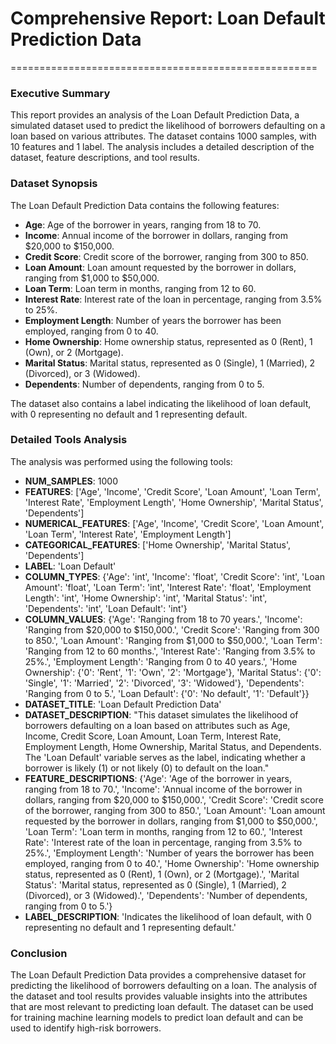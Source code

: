 # Comprehensive Report: Loan Default Prediction Data
=====================================================

### Executive Summary

This report provides an analysis of the Loan Default Prediction Data, a simulated dataset used to predict the likelihood of borrowers defaulting on a loan based on various attributes. The dataset contains 1000 samples, with 10 features and 1 label. The analysis includes a detailed description of the dataset, feature descriptions, and tool results.

### Dataset Synopsis

The Loan Default Prediction Data contains the following features:

*   **Age**: Age of the borrower in years, ranging from 18 to 70.
*   **Income**: Annual income of the borrower in dollars, ranging from $20,000 to $150,000.
*   **Credit Score**: Credit score of the borrower, ranging from 300 to 850.
*   **Loan Amount**: Loan amount requested by the borrower in dollars, ranging from $1,000 to $50,000.
*   **Loan Term**: Loan term in months, ranging from 12 to 60.
*   **Interest Rate**: Interest rate of the loan in percentage, ranging from 3.5% to 25%.
*   **Employment Length**: Number of years the borrower has been employed, ranging from 0 to 40.
*   **Home Ownership**: Home ownership status, represented as 0 (Rent), 1 (Own), or 2 (Mortgage).
*   **Marital Status**: Marital status, represented as 0 (Single), 1 (Married), 2 (Divorced), or 3 (Widowed).
*   **Dependents**: Number of dependents, ranging from 0 to 5.

The dataset also contains a label indicating the likelihood of loan default, with 0 representing no default and 1 representing default.

### Detailed Tools Analysis

The analysis was performed using the following tools:

*   **NUM_SAMPLES**: 1000
*   **FEATURES**: ['Age', 'Income', 'Credit Score', 'Loan Amount', 'Loan Term', 'Interest Rate', 'Employment Length', 'Home Ownership', 'Marital Status', 'Dependents']
*   **NUMERICAL_FEATURES**: ['Age', 'Income', 'Credit Score', 'Loan Amount', 'Loan Term', 'Interest Rate', 'Employment Length']
*   **CATEGORICAL_FEATURES**: ['Home Ownership', 'Marital Status', 'Dependents']
*   **LABEL**: 'Loan Default'
*   **COLUMN_TYPES**: {'Age': 'int', 'Income': 'float', 'Credit Score': 'int', 'Loan Amount': 'float', 'Loan Term': 'int', 'Interest Rate': 'float', 'Employment Length': 'int', 'Home Ownership': 'int', 'Marital Status': 'int', 'Dependents': 'int', 'Loan Default': 'int'}
*   **COLUMN_VALUES**: {'Age': 'Ranging from 18 to 70 years.', 'Income': 'Ranging from $20,000 to $150,000.', 'Credit Score': 'Ranging from 300 to 850.', 'Loan Amount': 'Ranging from $1,000 to $50,000.', 'Loan Term': 'Ranging from 12 to 60 months.', 'Interest Rate': 'Ranging from 3.5% to 25%.', 'Employment Length': 'Ranging from 0 to 40 years.', 'Home Ownership': {'0': 'Rent', '1': 'Own', '2': 'Mortgage'}, 'Marital Status': {'0': 'Single', '1': 'Married', '2': 'Divorced', '3': 'Widowed'}, 'Dependents': 'Ranging from 0 to 5.', 'Loan Default': {'0': 'No default', '1': 'Default'}}
*   **DATASET_TITLE**: 'Loan Default Prediction Data'
*   **DATASET_DESCRIPTION**: "This dataset simulates the likelihood of borrowers defaulting on a loan based on attributes such as Age, Income, Credit Score, Loan Amount, Loan Term, Interest Rate, Employment Length, Home Ownership, Marital Status, and Dependents. The 'Loan Default' variable serves as the label, indicating whether a borrower is likely (1) or not likely (0) to default on the loan."
*   **FEATURE_DESCRIPTIONS**: {'Age': 'Age of the borrower in years, ranging from 18 to 70.', 'Income': 'Annual income of the borrower in dollars, ranging from $20,000 to $150,000.', 'Credit Score': 'Credit score of the borrower, ranging from 300 to 850.', 'Loan Amount': 'Loan amount requested by the borrower in dollars, ranging from $1,000 to $50,000.', 'Loan Term': 'Loan term in months, ranging from 12 to 60.', 'Interest Rate': 'Interest rate of the loan in percentage, ranging from 3.5% to 25%.', 'Employment Length': 'Number of years the borrower has been employed, ranging from 0 to 40.', 'Home Ownership': 'Home ownership status, represented as 0 (Rent), 1 (Own), or 2 (Mortgage).', 'Marital Status': 'Marital status, represented as 0 (Single), 1 (Married), 2 (Divorced), or 3 (Widowed).', 'Dependents': 'Number of dependents, ranging from 0 to 5.'}
*   **LABEL_DESCRIPTION**: 'Indicates the likelihood of loan default, with 0 representing no default and 1 representing default.'

### Conclusion

The Loan Default Prediction Data provides a comprehensive dataset for predicting the likelihood of borrowers defaulting on a loan. The analysis of the dataset and tool results provides valuable insights into the attributes that are most relevant to predicting loan default. The dataset can be used for training machine learning models to predict loan default and can be used to identify high-risk borrowers.